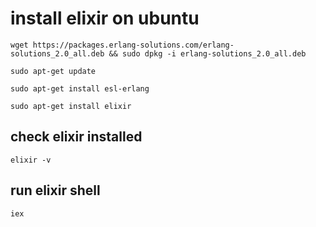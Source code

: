 # install elixir on ubuntu

```
wget https://packages.erlang-solutions.com/erlang-solutions_2.0_all.deb && sudo dpkg -i erlang-solutions_2.0_all.deb

sudo apt-get update

sudo apt-get install esl-erlang

sudo apt-get install elixir
```

## check elixir installed
```
elixir -v
```

## run elixir shell
```
iex
```
